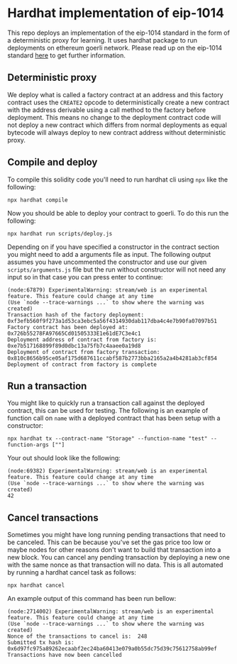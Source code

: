 # Hardhat implementation of eip-1014

This repo deploys an implementation of the eip-1014 standard in the form of a deterministic proxy for learning. It uses hardhat package to run deployments on ethereum goerli network. Please read up on the eip-1014 standard [here](https://eips.ethereum.org/EIPS/eip-1014) to get further information.

## Deterministic proxy

We deploy what is called a factory contract at an address and this factory contract uses the `CREATE2` opcode to deterministically create a new contract with the address derivable using a call method to the factory before deployment. This means no change to the deployment contract code will not deploy a new contract which differs from normal deployments as equal bytecode will always deploy to new contract address without deterministic proxy.

## Compile and deploy

To compile this solidity code you'll need to run hardhat cli using `npx` like the following:

```
npx hardhat compile
```

Now you should be able to deploy your contract to goerli. To do this run the following:

```
npx hardhat run scripts/deploy.js
```

Depending on if you have specified a constructor in the contract section you might need to add a arguments file as input. The following output assumes you have uncommented the constructor and use our given `scripts/arguments.js` file but the run without constructor will not need any input so in that case you can press enter to continue:

```
(node:67879) ExperimentalWarning: stream/web is an experimental feature. This feature could change at any time
(Use `node --trace-warnings ...` to show where the warning was created)
Transaction hash of the factory deployment:  0xf3efb560f9f273a1d53ca3ebc5a56f4314930dab117dba4c4e7b90fa07097b51
Factory contract has been deployed at:  0x726b55278FA97665Cd01505333E1e61dE7C3e4c1
Deployment address of contract from factory is:  0xe7b517168899f89d0dbc13a75fb7c4aaee0a19d8
Deployment of contract from factory transaction:  0x810c8656b95ce05af175d687611ccabf587b2773bba2165a2a4b4281ab3cf854
Deployment of contract from factory is complete
```

## Run a transaction

You might like to quickly run a transaction call against the deployed contract, this can be used for testing. The following is an example of function call on `name` with a deployed contract that has been setup with a constructor:

```
npx hardhat tx --contract-name "Storage" --function-name "test" --function-args [""]
```

Your out should look like the following:

```
(node:69382) ExperimentalWarning: stream/web is an experimental feature. This feature could change at any time
(Use `node --trace-warnings ...` to show where the warning was created)
42
```


## Cancel transactions

Sometimes you might have long running pending transactions that need to be canceled. This can be because you've set the gas price too low or maybe nodes for other reasons don't want to build that transaction into a new block. You can cancel any pending transaction by deploying a new one with the same nonce as that transaction will no data. This is all automated by running a hardhat cancel task as follows:

```
npx hardhat cancel
```

An example output of this command has been run bellow:

```
(node:2714002) ExperimentalWarning: stream/web is an experimental feature. This feature could change at any time
(Use `node --trace-warnings ...` to show where the warning was created)
Nonce of the transactions to cancel is:  248
Submitted tx hash is:  0x6d97fc975a89262ecaabf2ec24ba60413e079a0b55dc75d39c75612758ab99ef
Transactions have now been cancelled
```
